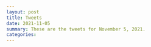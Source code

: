 ```yaml
---
layout: post
title: Tweets
date: 2021-11-05
summary: These are the tweets for November 5, 2021.
categories:
---
```



